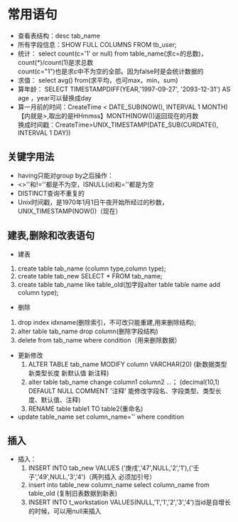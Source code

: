 # 常用语句

+ 查看表结构：desc tab_name
+ 所有字段信息：SHOW FULL COLUMNS FROM tb_user;
+ 统计：  select count(c='1' or null) from table_name(求c=的总数)，count(*)/count(1)是求总数  
  count(c="1")也是求c中不为空的全部。因为false时是会统计数据的
+ 求值：  select avg() from(求平均，也可max，min，sum)
+ 算年龄： SELECT TIMESTAMPDIFF(YEAR,'1997-09-27',   '2093-12-31') AS age ，year可以替换成day
+ 算一月前的时间：CreateTime < DATE_SUB(NOW(), INTERVAL 1 MONTH)【内就是>,取出的是HHmmss】MONTH(NOW())返回现在的月数  
     换成时间戳：CreateTime>UNIX_TIMESTAMP(DATE_SUB(CURDATE(), INTERVAL 1 DAY))

## 关键字用法

+ having只能对group by之后操作：
+ <>''和!=''都是不为空，ISNULL(id)和=''都是为空
+ DISTINCT查询不重复的
+ Unix时间戳，是1970年1月1日午夜开始所经过的秒数，UNIX_TIMESTAMP(NOW())（现在）

## 建表,删除和改表语句

+ 建表

 1. create table tab_name (column type,column type);
 2. create table tab_new SELECT * FROM tab_name;
 3. create table tab_name like table_old(加字段alter table table name add column type); 

+ 删除

 1. drop index idxname(删除索引，不可改只能重建,用来删除结构);
 2. alter table tab_name drop column(删除字段结构)
 3. delete from tab_name where condition（用来删除数据）
  
+ 更新修改
  1. ALTER TABLE tab_name MODIFY column VARCHAR(20) 
    (新数据类型 新类型长度  新默认值  新注释)
  2. alter table tab_name change column1  column2 ...；
    (decimal(10,1) DEFAULT NULL COMMENT '注释' 能修改字段名、字段类型、类型长度、默认值、注释)
  3. RENAME table table1 TO table2(重命名)
+ update table_name set column_name='' where condition

## 插入

+ 插入：
   1. INSERT INTO tab_new VALUES ('庚戌','47',NULL,'2','1'),('壬子','49',NULL,'3','4')（两列插入 必须加引号）
   2. insert into table_new column_name select column_name from table_old (复制旧表数据到新表)
   3. INSERT INTO t_workstation VALUES(NULL,'1','1','2','3','4')当id是自增长的时候，可以用null来插入
